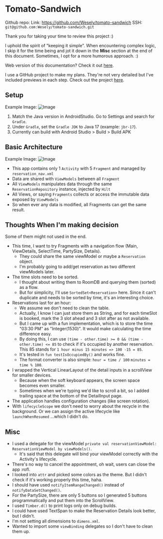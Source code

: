 # Tomato-Sandwich

Github repo:
Link: https://github.com/Wesely/tomato-sandwich
SSH:  `git@github.com:Wesely/tomato-sandwich.git`

Thank you for taking your time to review this project :)

I uphold the spirit of "keeping it simple". When encountering complex logic, I skip it for the time being and jot it down in the **Misc** section at the end of this document.
Sometimes, I opt for a more humorous approach. :)

Web version of this documentation? Check it out [here](https://gist.github.com/Wesely/9fb49128862abc22603641a78eec64e0).

I use a GitHub project to make my plans. They're not very detailed but I've included previews in each step. Check out the
project [here](https://github.com/users/Wesely/projects/3/views/1).

## Setup

Example Image: ![Image](https://i.imgur.com/McdsYZo.png)

1. Match the Java version in AndroidStudio. Go to Settings and search for `Gradle`.
2. Under `Gradle`, set the `Gradle JDK` to Java 17 (example: `jbr-17`).
3. Currently can build with Android Studio > Build > Build APK

## Basic Architecture

Example Image: ![Image](https://i.imgur.com/PJCiIFt.png)

- This app contains only 1 `Activity` with 5 `Fragment` and managed by `reservation_nav.xml`
- Data are shared with `ViewModels` between all `Fragment`
- All `ViewModels` manipulates data through the same `ReservationRepository` instance, injected by `Hilt`
- All Views, or saying `Fragments` collects or access the immutable data exposed by `ViewModels`
- So when ever any data is modified, all Fragments can get the same result.

## Thoughts When I'm making decision

Some of them might not used in the end.

- This time, I want to try Fragments with a navigation flow (Main, ViewDetails, SelectTime, PartySize, Details).
  - They could share the same viewModel or maybe a `Reservation` object.
  - I'm probably going to add/get reservation as two different viewModels later.
- The time slots need to be sorted.
  - I thought about writing them to RoomDB and querying them (sorted) as a flow.
  - But for simplicity, I'll use `SortedSet<Reservation>` here. Since it can't duplicate and needs to be sorted by time, it's an interesting choice.
- Reservations last for an hour:
  - We assume we don't need to clean the table.
  - Actually, I know I can just store them as String, and for each timeSlot is booked, mark the 3 slot ahead and 3 slot after as not available.
  - But I came up with a fun implementation, which is to store the time "03:30 PM" as "Integer(1530)". It would make calculating the time difference easy.
  - By doing this, I can use `(time - other.time) >= 0 && (time - other.time) <= 85` to check if it's occupied by another reservation. This 85 stands
    for `1 hour minus 15 minutes => 100 -15 = 85`.
  - It's tested in `fun testIsOccupiedBy()` and works fine.
  - The format converter is also simple: `hour = time / 100` `minutes = time % 100`.
- I wrapped the Vertical LinearLayout of the detail inputs in a scrollView for smaller devices.
  - Because when the soft keyboard appears, the screen space becomes even smaller.
  - Sometimes when we're typing we'd like to scroll a bit, so I added trailing space at the bottom of the DetailInput page.
- The application handles configuration changes (like screen rotation).
- With `lifecycleScope` we don't need to worry about the recycle in the background. Or we can assign the active lifecycle like `launchWhenResumed` ...which I didn't do.

## Misc

- I used a delegate for the viewModel `private val reservationViewModel: ReservationViewModel by viewModels()`.
  - It's said that this delegate will bind your viewModel correctly with the Activity's lifecycle.
- There's no way to cancel the appointment, oh wait, users can close the app :rofl.
- I looked into `attr` and picked some colors as the theme. But I didn't check if it's working properly this time, haha.
- I should have used `notifyItemRangeChanged()` instead of `notifyDataSetChanged()`.
- For the PartySize, there are only 5 buttons so I generated 5 buttons programmatically and put them into the ScrollView.
- I used `Timber.d()` to print logs only on debug builds.
- I could have used TextSpan to make the Reservation Details look better, but I didn't.
- I'm not setting all dimensions to `dimens.xml`.
- Wanted to import some `viewBinding` delegates so I don't have to clean them up.

